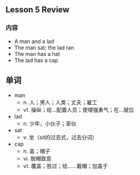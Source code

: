 ## Lesson 5 Review

### 内容

* A man and a lad
* The man sat; the lad ran
* The man has a hat
* The lad has a cap

## 单词

* man
  * n. 人；男人；人类；丈夫；雇工
  * vt. 操纵；给…配置人员；使增强勇气；在…就位
* lad
  * n. 少年，小伙子；家伙
* sat
  * v. 坐（sit的过去式，过去分词）
* cap
  * n. 盖；帽子
  * vi. 脱帽致意
  * vt. 覆盖；胜过；给……戴帽；加盖于



